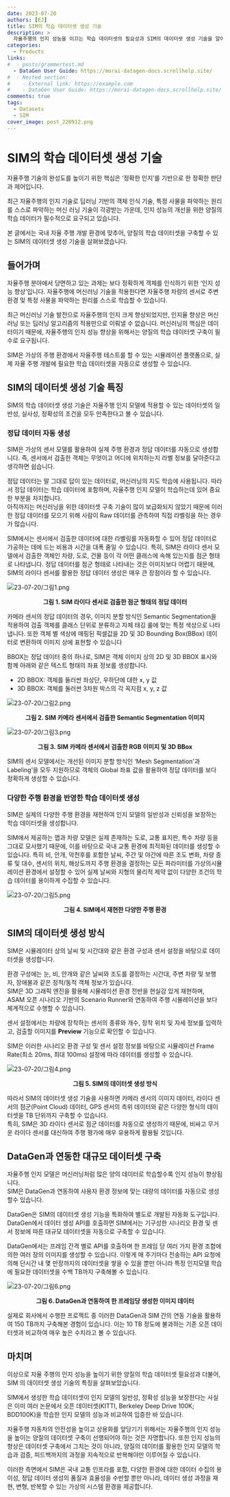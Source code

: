 ```yaml
---
date: 2023-07-20
authors: [EJ]
title: SIM의 학습 데이터셋 생성 기술 
description: >
  자율주행의 인지 성능을 이끄는 학습 데이터셋의 필요성과 SIM의 데이터셋 생성 기술을 알아본다.
categories:
  - Products
links:
#  - posts/grammertest.md
  - DataGen User Guide: https://morai-datagen-docs.scrollhelp.site/
#  - Nested section:
#    - External link: https://example.com
#    - DataGen User Guide: https://morai-datagen-docs.scrollhelp.site/
comments: true
tags:
  - Datasets
  - SIM
cover_image: post_220912.png
---
```


# SIM의 학습 데이터셋 생성 기술
자율주행 기술의 완성도를 높이기 위한 핵심은 ‘정확한 인지’를 기반으로 한 정확한 판단과 제어입니다. 

최근 자율주행의 인지 기술로 딥러닝 기반의 객체 인식 기술, 특정 사물을 파악하는 원리를 스스로 파악하는 머신 러닝 기술이 각광받는 가운데, 
인지 성능의 개선을 위한 양질의 학습 데이터가 필수적으로 요구되고 있습니다.

본 글에서는 국내 자율 주행 개발 환경에 맞추어, 양질의 학습 데이터셋을 구축할 수 있는 SIM의 데이터셋 생성 기술을 살펴보겠습니다.


## 들어가며
자율주행 분야에서 당면하고 있는 과제는 보다 정확하게 객체를 인식하기 위한 ‘인지 성능 향상’입니다. 자율주행에 머신러닝 기술을 적용한다면 자율주행 차량의 센서로 주변 환경 및 특정 사물을 파악하는 원리를 스스로 학습할 수 있습니다.

최근 머신러닝 기술 발전으로 자율주행의 인지 크게 향상되었지만, 인지율 향상은 머신러닝 또는 딥러닝 알고리즘의 적용만으로 이뤄낼 수 없습니다. 
머신러닝의 핵심은 데이터이기 때문에, 자율주행의 인지 성능 향상을 위해서는 양질의 학습 데이터셋 구축이 필수로 요구됩니다.

SIM은 가상의 주행 환경에서 자율주행 테스트를 할 수 있는 시뮬레이션 플랫폼으로, 실제 자율 주행 개발에 필요한 학습 데이터셋을 자동으로 생성할 수 있습니다. 


## SIM의 데이터셋 생성 기술 특징
SIM의 학습 데이터셋 생성 기술은 자율주행 인지 모델에 적용할 수 있는 데이터셋의 일반성, 실사성, 정확성의 조건을 모두 만족한다고 볼 수 있습니다.

### 정답 데이터 자동 생성
SIM은 가상의 센서 모델를 활용하여 실제 주행 환경과 정답 데이터를 자동으로 생성합니다. 즉, 센서에서 검출한 객체는 무엇이고 어디에 위치하는지 라벨 정보를 달아준다고 생각하면 쉽습니다.

정답 데이터는 말 그대로 답이 있는 데이터로, 머신러닝의 지도 학습에 사용됩니다. 따라서 정답 데이터는 학습 데이터에 포함하며, 자율주행 인지 모델이 학습하는데 있어 중요한 부분을 차지합니다. <br>
아직까지는 머신러닝을 위한 데이터셋 구축 기술이 많이 보급화되지 않았기 때문에 이러한 정답 데이터를 모으기 위해 사람이 Raw 데이터를 관측하여 직접 라벨링을 하는 경우가 많습니다. 

SIM에서는 센서에서 검출한 데이터에 대한 라벨링를 자동화할 수 있어 정답 데이터로 가공하는 데에 드는 비용과 시간을 대폭 줄일 수 있습니다.
특히, SIM은 라이다 센서 모델에서 검출한 객체인 차량, 도로, 건물 등이 각 어떤 클래스에 속해 있는지를 점군 형태로 나타냅니다. 정답 데이터를 점군 형태로 나타내는 것은 이미지보다 어렵기 때문에, SIM의 라이다 센서를 활용한 정답 데이터 생성은 매우 큰 장점이라 할 수 있습니다.

![23-07-20/그림1.png](23-07-20/그림1.png)
<figcaption><b><center>그림 1. SIM 라이다 센서로 검출한 점군 형태의 정답 데이터</center></b></figcaption>

카메라 센서의 정답 데이터의 경우, 이미지 분할 방식인 Semantic Segmentation을 적용하여 검출 객체를 클래스 단위로 분류하고 자체 태깅 룰에 맞는 특정 색상으로 나타냅니다. 또한 객체 별 색상에 매핑된 픽셀값을 2D 및 3D Bounding Box(BBox) 데이터로 변환하여 이미지 상에 표현할 수 있습니다

BBOX는 정답 데이터 중의 하나로, SIM은 객체 이미지 상의 2D 및 3D BBOX 표시와 함께 아래와 같은 텍스트 형태의 좌표 정보를 생성합니다.

 - 2D BBOX: 객체를 둘러싼 좌상단, 우하단에 대한 x, y 값
 - 3D BBOX: 객체를 둘러싼 3차원 박스의 각 꼭지점 x, y, z 값

![23-07-20/그림2.png](23-07-20/semantic.png)
<figcaption><b><center>그림 2. SIM 카메라 센서에서 검출한 Semantic Segmentation 이미지</center></b></figcaption>

![23-07-20/그림3.png](23-07-20/rgb.png)
<figcaption><b><center>그림 3. SIM 카메라 센서에서 검출한 RGB 이미지 및 3D BBox </center></b></figcaption>

SIM의 센서 모델에서는 개선된 이미지 분할 방식인 ‘Mesh Segmentation'과 Labeling’을 모두 지원하므로 객체의 Global 좌표 값을 활용하여 정답 데이터를 보다 정확하게 생성할 수 있습니다.

### 다양한 주행 환경을 반영한 학습 데이터셋 생성 
SIM은 실제의 다양한 주행 환경을 재현하여 인지 모델의 일반성과 신뢰성을 보장하는 학습 데이터셋을 생성합니다.

SIM에서 제공하는 맵과 차량 모델은 실제 존재하는 도로, 교통 표지판, 특수 차량 등을 그대로 모사했기 때문에, 이를 바탕으로 국내 교통 환경에 최적화된 데이터를 생성할 수 있습니다. 
특히 비, 안개, 악천후를 포함한 날씨, 주간 및 야간에 따른 조도 변화, 차량 종류 및 대수, 센서의 위치, 해상도까지 주행 환경을 결정하는 모든 파라미터를 가상의시뮬레이션 환경에서 설정할 수 있어 실제 날씨와 지형의 물리적 제약 없이 다양한 조건의 학습 데이터를 용이하게 수집할 수 있습니다. 

![23-07-20/그림5.png](23-07-20/그림5.png)
<figcaption><b><center>그림 4. SIM에서 재현한 다양한 주행 환경</center></b></figcaption>

## SIM의 데이터셋 생성 방식
SIM은 시뮬레이터 상의 날씨 및 시간대와 같은 환경 구성과 센서 설정을 바탕으로 데이터셋을 생성합니다.

환경 구성에는 눈, 비, 안개와 같은 날씨와 조도를 결정하는 시간대, 주변 차량 및 보행자, 장애물과 같은 정적/동적 객체 정보가 있습니다. <Br>
SIM은 3D 그래픽 엔진을 활용해 시뮬레이션 환경 전반을 현실감 있게 재현하며, ASAM 오픈 시나리오 기반의 Scenario Runner와 연동하여 주행 시뮬레이션을 보다 체계적으로 수행할 수 있습니다.

센서 설정에서는 차량에 장착하는 센서의 종류와 개수, 장착 위치 및 자세 정보를 입력하고, 검출할 이미지를 **Preview** 기능으로 확인할 수 있습니다.

SIM은 이러한 시나리오 환경 구성 및 센서 설정 정보를 바탕으로 시뮬레이션 Frame Rate(최소 20ms, 최대 100ms) 설정에 따라 데이터를 생성할 수 있습니다. 

![23-07-20/그림4.png](23-07-20/그림4.png)
<figcaption><b><center>그림 5. SIM의 데이터셋 생성 방식</center></b></figcaption>

따라서 SIM의 데이터셋 생성 기술을 사용하면 카메라 센서의 이미지 데이터, 라이다 센서의 점군(Point Cloud) 데이터, GPS 센서의 측위 데이터와 같은 다양한 형식의 데이터셋을 TB 단위까지 구축할 수 있습니다. <br>
특히, SIM은 3D 라이다 센서로 점군 데이터를 자동으로 생성하기 때문에, 비싸고 무거운 라이다 센서를 대신하여 주행 평가에 매우 유용하게 활용될 것입니다.

## DataGen과 연동한 대규모 데이터셋 구축 
자율주행 인지 모델은 머신러닝처럼 많은 양의 데이터로 학습할수록 인지 성능이 향상됩니다. <Br>
SIM은 DataGen과 연동하여 사용자 환경 정보에 맞는 대량의 데이터를 자동으로 생성할수 있습니다. 

DataGen은 SIM의 데이터셋 생성 기능을 특화하여 별도로 개발된 자동화 도구입니다.
DataGen에서 데이터 생성 API를 호출하면 SIM에서는 기구성한 시나리오 환경 및 센서 정보에 따른 대규모 데이터셋을 자동으로 구축할 수 있습니다.

DataGen에서는 프레임 간격 별로 API를 호출하며 한 프레임 당 여러 가지 환경 조합에 의한 여러 장의 이미지를 생성할 수 있습니다. 이렇게 매 주기마다 전송하는 API 요청에 의해 단시간 내 몇 만장까지의 데이터셋을 쌓을 수 있을 뿐만 아니라 특정 인지모델 학습에 필요한 데이터셋을 수백 TB까지 구축해볼 수 있습니다.

![23-07-20/그림6.png](23-07-20/그림6.png)
<figcaption><b><center>그림 6. DataGen과 연동하여 한 프레임당 생성한 이미지 데이터</center></b></figcaption>

실제로 회사에서 수행한 프로젝트 중 이러한 DataGen과 SIM 간의 연동 기술을 활용하여 150 TB까지 구축해본 경험이 있습니다. 이는 10 TB 정도에 불과하는 기존 오픈 데이터셋과 비교하여 매우 높은 수치라고 볼 수 있습니다.

## 마치며
이상으로 자율 주행의 인지 성능을 높이기 위한 양질의 학습 데이터셋 필요성과 더불어, SIM 의 데이터셋 생성 기술의 특징을 살펴보았습니다.

SIM에서 생성한 학습 데이터셋이 인지 모델의 일반성, 정확성 성능을 보장한다는 사실은 이미 여러 논문에서 오픈 데이터셋(KITTI, Berkeley Deep Drive 100K; BDD100K)을 학습한 인지 모델의 성능과 비교하여 입증한 바 있습니다.

자율주행 자동차의 안전성을 높이고 상용화를 앞당기기 위해서는 자율주행의 인지 성능을 높이는 양질의 데이터셋 구축이 선행되어야 하는 것은 자명합니다.
또한 인지 성능의 향상은 데이터셋 구축에서 그치는 것이 아니라, 양질의 데이터를 활용한 인지 모델의 학습과 검증, 피드백까지의 과정을 지속적으로 반복해야만 이루어질 수 있습니다.

이러한 측면에서 SIM은 국내 교통 인프라를 포함, 다양한 환경에 대한 데이터 수집의 용이성, 정답 데이터 생성의 품질과 효율성을 수반할 뿐만 아니라,
데이터 생성 과정을 재현, 변형, 반복할 수 있는 가상의 시스템 환경을 제공합니다.


